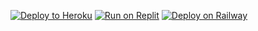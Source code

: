 [![Deploy to Heroku](https://raw.githubusercontent.com/BinBashBanana/deploy-buttons/master/buttons/remade/heroku.svg)](https://heroku.com/deploy/?template=https://github.com/titaniumnetwork-dev/uv-app)
[![Run on Replit](https://raw.githubusercontent.com/BinBashBanana/deploy-buttons/master/buttons/remade/replit.svg)](https://replit.com/github/UmiShark/UltraSharkU)
[![Deploy on Railway](https://railway.app/button.svg)](https://railway.app/new/template?template=https://github.com/umishark/joon)
